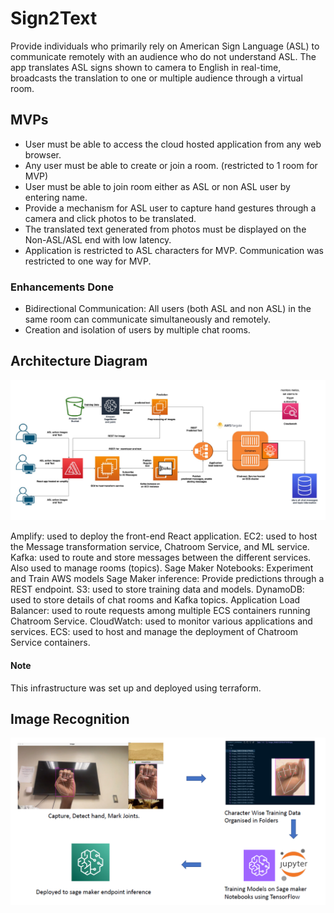 # Sign2Text
Provide individuals who primarily rely on American Sign Language (ASL) to communicate remotely with an audience who do not understand ASL. The app translates ASL signs shown to camera to English in real-time, broadcasts the
translation to one or multiple audience through a virtual room.

## MVPs
- User must be able to access the cloud hosted application from any web browser.
- Any user must be able to create or join a room. (restricted to 1 room for MVP)
- User must be able to join room either as ASL or non ASL user by entering name.
- Provide a mechanism for ASL user to capture hand gestures through a camera and click photos to be
translated.
- The translated text generated from photos must be displayed on the Non-ASL/ASL end with low
latency.
- Application is restricted to ASL characters for MVP. Communication was restricted to one way for
MVP.
### Enhancements Done
- Bidirectional Communication: All users (both ASL and non ASL) in the same room can communicate simultaneously and remotely.
- Creation and isolation of users by multiple chat rooms.

## Architecture Diagram
![Architecture Diagram](/docs/arch_diagram.png)

Amplify: used to deploy the front-end React application.
EC2: used to host the Message transformation service, Chatroom Service, and ML service.
Kafka: used to route and store messages between the different services. Also used to manage rooms (topics).
Sage Maker Notebooks: Experiment and Train AWS models
Sage Maker inference: Provide predictions through a REST endpoint.
S3: used to store training data and models.
DynamoDB: used to store details of chat rooms and Kafka topics.
Application Load Balancer: used to route requests among multiple ECS containers running Chatroom Service.
CloudWatch: used to monitor various applications and services.
ECS: used to host and manage the deployment of Chatroom Service containers.

#### Note
This infrastructure was set up and deployed using terraform.

## Image Recognition
![Image Recognition](/docs/img_rec.png)
